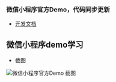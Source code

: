 ### 微信小程序官方Demo，代码同步更新

* [开发文档](https://mp.weixin.qq.com/debug/wxadoc/introduction/index.html)

## 微信小程序demo学习

* 截图

![微信小程序官方Demo 截图](https://mp.weixin.qq.com/debug/wxadoc/dev/image/demo.png)
